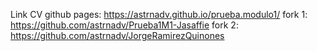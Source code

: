 Link CV github pages: https://astrnadv.github.io/prueba.modulo1/
fork 1: https://github.com/astrnadv/Prueba1M1-Jasaffie
fork 2: https://github.com/astrnadv/JorgeRamirezQuinones
